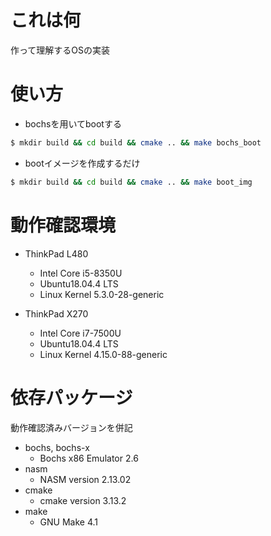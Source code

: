 
# これは何
作って理解するOSの実装

# 使い方
* bochsを用いてbootする
```bash
$ mkdir build && cd build && cmake .. && make bochs_boot
```
* bootイメージを作成するだけ
```bash
$ mkdir build && cd build && cmake .. && make boot_img
```

# 動作確認環境
* ThinkPad L480
    * Intel Core i5-8350U
    * Ubuntu18.04.4 LTS
    * Linux Kernel 5.3.0-28-generic

* ThinkPad X270
    * Intel Core i7-7500U
    * Ubuntu18.04.4 LTS
    * Linux Kernel 4.15.0-88-generic
    
# 依存パッケージ
動作確認済みバージョンを併記
* bochs, bochs-x
    * Bochs x86 Emulator 2.6
* nasm
    * NASM version 2.13.02
* cmake
    * cmake version 3.13.2
* make
    * GNU Make 4.1



